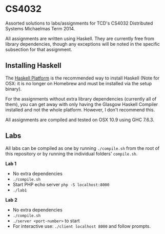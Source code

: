 CS4032
======

Assorted solutions to labs/assignments for TCD's CS4032 Distributed Systems
Michaelmas Term 2014.

All assignments are written using Haskell. They are currently free from library
dependencies, though any exceptions will be noted in the specific subsection
for that assignment.

## Installing Haskell

The [Haskell Platform](https://www.haskell.org/platform/) is the recommended
way to install Haskell (Note for OSX: it is no longer on Homebrew and must
be installed via the setup binary).

For the assignments without extra library dependencies (currently all of them),
you can get away with only having the Glasgow Haskell Compiler installed and
not the whole platform. However, I don't recommend this.

All assignments are compiled and tested on OSX 10.9 using GHC 7.6.3.

## Labs

All labs can be compiled as one by running ```./compile.sh``` from the root
of this repository or by running the individual folders' ```compile.sh```.

**Lab 1**

* No extra dependencies
* ```./compile.sh```
* Start PHP echo server ```php -S localhost:8000```
* ```./lab1```

**Lab 2**

* No extra dependencies
* ```./compile.sh```
* ```./server <port-number>``` to start
* For interactive use: ```./client localhost 8000``` and follow prompts.
